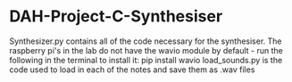 # DAH-Project-C-Synthesiser
Synthesizer.py contains all of the code necessary for the synthesiser. The raspberry pi's in the lab do not have the wavio module by default - run the following in the terminal to install it: pip install wavio
load_sounds.py is the code used to load in each of the notes and save them as .wav files
